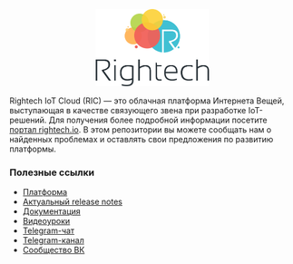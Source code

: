 <p align="center">
  <a href="http://rightech.io">
    <img
      alt="Rightech IoT Cloud"
      src="./.images/Logo_Rightech.svg"
      width="200"
    />
  </a>
</p>

Rightech IoT Cloud (RIC) — это облачная платформа Интернета Вещей, выступающая в качестве связующего звена при разработке IoT-решений. Для получения более подробной информации посетите [портал rightech.io](http://rightech.io). В этом репозитории вы можете сообщать нам о найденных проблемах и оставлять свои предложения по развитию платформы.

### Полезные ссылки
- [Платформа](https://dev.rightech.io)
- [Актуальный release notes](./release-notes/v2_5.md)
- [Документация](https://rightech.io/developers/introductions/)
- [Видеоуроки](https://rightech.io/video-tutorials/)
- [Telegram-чат](https://t.me/rightech_iot) 
- [Telegram-канал](https://t.me/rightechportal) 
- [Сообщество ВК](https://vk.com/rightech)
